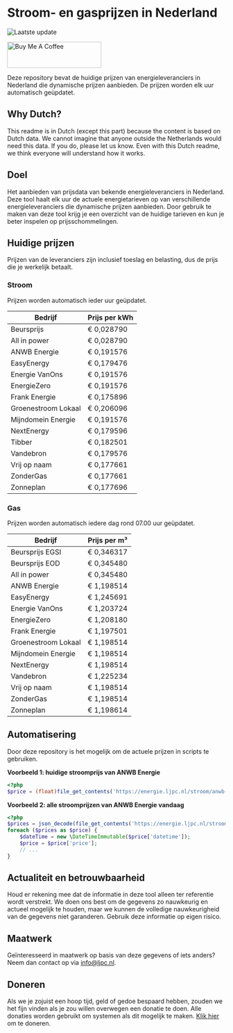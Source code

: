 # Stroom- en gasprijzen in Nederland

![Laatste update](https://img.shields.io/badge/laatste%20update-2025--05--14%2017%3A01%20CET-brightgreen)

<a href="https://www.buymeacoffee.com/Lars-" target="_blank"><img src="https://cdn.buymeacoffee.com/buttons/v2/default-orange.png" alt="Buy Me A Coffee" height="60" style="height: 60px !important;width: 217px !important;" ></a>

Deze repository bevat de huidige prijzen van energieleveranciers in Nederland die dynamische prijzen aanbieden. De prijzen worden elk uur automatisch geüpdatet.

## Why Dutch?

This readme is in Dutch (except this part) because the content is based on Dutch data. We cannot imagine that anyone outside the Netherlands would need this data. If you do, please let us know. Even with this Dutch readme, we think
everyone will understand how it works.

## Doel

Het aanbieden van prijsdata van bekende energieleveranciers in Nederland. Deze tool haalt elk uur de actuele energietarieven op van verschillende energieleveranciers die dynamische prijzen aanbieden. Door gebruik te maken van deze tool
krijg je een overzicht van de huidige tarieven en kun je beter inspelen op prijsschommelingen.

## Huidige prijzen

Prijzen van de leveranciers zijn inclusief toeslag en belasting, dus de prijs die je werkelijk betaalt.

### Stroom

Prijzen worden automatisch ieder uur geüpdatet.

 Bedrijf | Prijs per kWh 
---------|---------------
Beursprijs | € 0,028790
All in power | € 0,028790
ANWB Energie | € 0,191576
EasyEnergy | € 0,179476
Energie VanOns | € 0,191576
EnergieZero | € 0,191576
Frank Energie | € 0,175896
Groenestroom Lokaal | € 0,206096
Mijndomein Energie | € 0,191576
NextEnergy | € 0,179596
Tibber | € 0,182501
Vandebron | € 0,179576
Vrij op naam | € 0,177661
ZonderGas | € 0,177661
Zonneplan | € 0,177696


### Gas

Prijzen worden automatisch iedere dag rond 07.00 uur geüpdatet.

 Bedrijf | Prijs per m³ 
---------|--------------
Beursprijs EGSI | € 0,346317
Beursprijs EOD | € 0,345480
All in power | € 0,345480
ANWB Energie | € 1,198514
EasyEnergy | € 1,245691
Energie VanOns | € 1,203724
EnergieZero | € 1,208180
Frank Energie | € 1,197501
Groenestroom Lokaal | € 1,198514
Mijndomein Energie | € 1,198514
NextEnergy | € 1,198514
Vandebron | € 1,225234
Vrij op naam | € 1,198514
ZonderGas | € 1,198514
Zonneplan | € 1,198614


## Automatisering

Door deze repository is het mogelijk om de actuele prijzen in scripts te gebruiken.

**Voorbeeld 1: huidige stroomprijs van ANWB Energie**

```php
<?php
$price = (float)file_get_contents('https://energie.ljpc.nl/stroom/anwb-energie-nu.txt');

```

**Voorbeeld 2: alle stroomprijzen van ANWB Energie vandaag**

```php
<?php
$prices = json_decode(file_get_contents('https://energie.ljpc.nl/stroom/all-in-power-vandaag.json'),true);
foreach ($prices as $price) {
    $dateTime = new \DateTimeImmutable($price['datetime']);
    $price = $price['price'];
    // ...
}
```

## Actualiteit en betrouwbaarheid

Houd er rekening mee dat de informatie in deze tool alleen ter referentie wordt verstrekt. We doen ons best om de gegevens zo nauwkeurig en actueel mogelijk te houden, maar we kunnen de volledige nauwkeurigheid van de gegevens niet
garanderen. Gebruik deze informatie op eigen risico.

## Maatwerk

Geïnteresseerd in maatwerk op basis van deze gegevens of iets anders? Neem dan contact op
via [info@ljpc.nl](mailto:info@ljpc.nl?subject=Energie%20prijzen).

## Doneren

Als we je zojuist een hoop tijd, geld of gedoe bespaard hebben, zouden we het fijn vinden als je zou willen overwegen een
donatie te doen. Alle donaties worden gebruikt om systemen als dit mogelijk te
maken. [Klik hier](https://www.buymeacoffee.com/Lars-) om te doneren.
